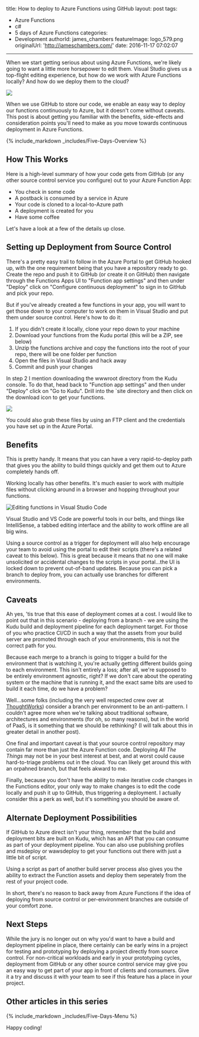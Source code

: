 title: How to deploy to Azure Functions using GitHub
layout: post
tags:
  - Azure Functions
  - c#
  - 5 days of Azure Functions
categories:
  - Development
authorId: james_chambers
featureImage: logo_579.png
originalUrl: 'http://jameschambers.com/'
date: 2016-11-17 07:02:07
---

When we start getting serious about using Azure Functions, we're likely going to want a little more horsepower to edit them. Visual Studio gives us a top-flight editing experience, but how do we work with Azure Functions locally? And how do we deploy them to the cloud?

![](https://jcblogimages.blob.core.windows.net:443/img/2016/11/deploy-from-git.png)

When we use GitHub to store our code, we enable an easy way to deploy our functions continuously to Azure, but it doesn't come without caveats. This post is about getting you familiar with the benefits, side-effects and consideration points you'll need to make as you move towards continuous deployment in Azure Functions.

<!-- more -->

{% include_markdown _includes/Five-Days-Overview %}

## How This Works
Here is a high-level summary of how your code gets from GitHub (or any other source control service you configure) out to your Azure Function App:
 - You check in some code
 - A postback is consumed by a service in Azure
 - Your code is cloned to a local-to-Azure path
 - A deployment is created for you
 - Have some coffee

Let's have a look at a few of the details up close.

## Setting up Deployment from Source Control
There's a pretty easy trail to follow in the Azure Portal to get GitHub hooked up, with the one requirement being that you have a repository ready to go. Create the repo and push it to GitHub (or create it on GitHub) then navigate through the Functions Apps UI to "Function app settings" and then under "Deploy" click on "Configure continuous deployment" to sign in to GitHub and pick your repo.

But if you've already created a few functions in your app, you will want to get those down to your computer to work on them in Visual Studio and put them under source control. Here's how to do it:

 1. If you didn't create it locally, clone your repo down to your machine
 1. Download your functions from the Kudu portal (this will be a ZIP, see below)
 1. Unzip the functions archive and copy the functions into the root of your repo, there will be one folder per function
 1. Open the files in Visual Studio and hack away
 1. Commit and push your changes

In step 2 I mention downloading the wwwroot directory from the Kudu console. To do that, head back to "Function app settings" and then under "Deploy" click on "Go to Kudu". Drill into the `site directory and then click on the download icon to get your functions. 

![](https://jcblogimages.blob.core.windows.net:443/img/2016/11/download-functions.png)

You could also grab these files by using an FTP client and the credentials you have set up in the Azure Portal. 

## Benefits
This is pretty handy. It means that you can have a very rapid-to-deploy path that gives you the ability to build things quickly and get them out to Azure completely hands off.

Working locally has other benefits. It's much easier to work with multiple files without clicking around in a browser and hopping throughout your functions.

![Editing functions in Visual Studio Code](https://jcblogimages.blob.core.windows.net:443/img/2016/11/functions-in-vs-code.png)

Visual Studio and VS Code are powerful tools in our belts, and things like IntelliSense, a tabbed editing interface and the ability to work offline are all big wins.

Using a source control as a trigger for deployment will also help encourage your team to avoid using the portal to edit their scripts (there's a related caveat to this below). This is great because it means that no one will make unsolicited or accidental changes to the scripts in your portal...the UI is locked down to prevent out-of-band updates. Because you can pick a branch to deploy from, you can actually use branches for different environments. 

## Caveats
Ah yes, 'tis true that this ease of deployment comes at a cost. I would like to point out that in this scenario - deploying from a branch - we are using the Kudu build and deployment pipeline for each deployment target.  For those of you who practice CI/CD in such a way that the assets from your build server are promoted through each of your environments, this is not the correct path for you.

Because each merge to a branch is going to trigger a build for the environment that is watching it, you're actually getting different builds going to each environment. This isn't entirely a loss; after all, we're supposed to be entirely environment agnostic, right? If we don't care about the operating system or the machine that is running it, and the exact same bits are used to build it each time, do we have a problem?

Well...some folks (including the very well respected crew over at [ThoughtWorks](https://www.thoughtworks.com/insights/blog/enabling-trunk-based-development-deployment-pipelines)) consider a branch per environment to be an anti-pattern.  I couldn't agree more when we're talking about traditional software, architectures and environments (for oh, so many reasons), but in the world of PaaS, is it something that we should be rethinking? (I will talk about this in greater detail in another post).

One final and important caveat is that your source control repository may contain far more than just the Azure Function code. Deploying _All The Things_ may not be in your best interest at best, and at worst could cause hard-to-triage problems out in the cloud. You can likely get around this with an orpahned branch, but that feels akward to me. 

Finally, because you don't have the ability to make iterative code changes in the Functions editor, your only way to make changes is to edit the code locally and push it up to GitHub, thus triggering a deployment. I actually consider this a perk as well, but it's something you should be aware of.

## Alternate Deployment Possibilities
If GitHub to Azure direct isn't your thing, remember that the build and deployment bits are built on Kudu, which has an API that you can consume as part of your deployment pipeline. You can also use publishing profiles and msdeploy or wawsdeploy to get your functions out there with just a little bit of script.  

Using a script as part of another build server process also gives you the ability to extract the Function assets and deploy them seperately from the rest of your project code.

In short, there's no reason to back away from Azure Functions if the idea of deploying from source control or per-environment branches are outside of your comfort zone.

## Next Steps
While the jury is no longer out on why you'd want to have a build and deployment pipeline in place, there certainly can be early wins in a project for testing and prototyping by deploying a project directly from source control. For non-critical workloads and early in your prototyping cycles, deployment from GitHub or any other source control service may give you an easy way to get part of your app in front of clients and consumers. Give it a try and discuss it with your team to see if this feature has a place in your project. 

## Other articles in this series
{% include_markdown _includes/Five-Days-Menu %}

Happy coding!  


